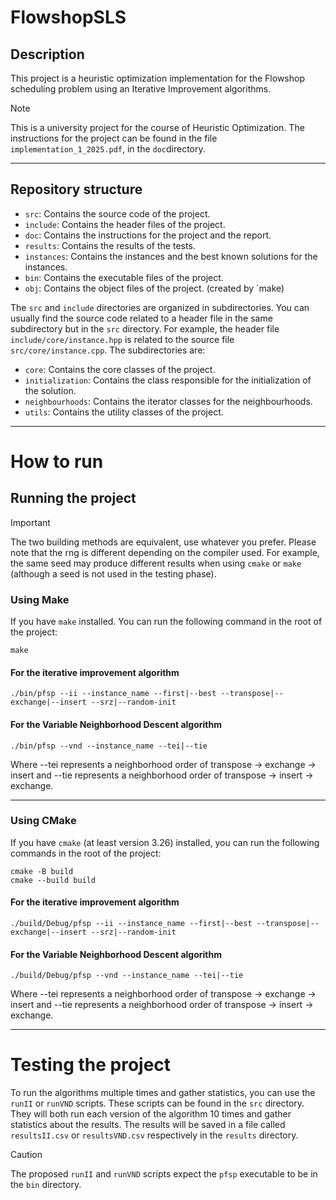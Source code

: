 # FlowshopSLS

## Description
This project is a heuristic optimization implementation for the Flowshop scheduling problem using an Iterative Improvement algorithms.
> [!Note]
> This is a university project for the course of Heuristic Optimization. The instructions for the project can be found in the file `implementation_1_2025.pdf`, in the `doc`directory.

---

## Repository structure

- `src`: Contains the source code of the project.
- `include`: Contains the header files of the project.
- `doc`: Contains the instructions for the project and the report.
- `results`: Contains the results of the tests.
- `instances`: Contains the instances and the best known solutions for the instances.
- `bin`: Contains the executable files of the project.
- `obj`: Contains the object files of the project. (created by `make)

The `src` and `include` directories are organized in subdirectories. You can usually find the source code related to a header file in the same subdirectory but in the `src` directory.
For example, the header file `include/core/instance.hpp` is related to the source file `src/core/instance.cpp`.
The subdirectories are:
- `core`: Contains the core classes of the project.
- `initialization`: Contains the class responsible for the initialization of the solution.
- `neighbourhoods`: Contains the iterator classes for the neighbourhoods.
- `utils`: Contains the utility classes of the project.
---
# How to run

## Running the project
> [!Important]
> The two building methods are equivalent, use whatever you prefer.
> Please note that the rng is different depending on the compiler used. For example, the same seed may produce different results when using `cmake` or `make` (although a seed is not used in the testing phase).

### Using Make
If you have `make` installed. You can run the following command in the root of the project:

```shell
make
```

#### For the iterative improvement algorithm
```shell
./bin/pfsp --ii --instance_name --first|--best --transpose|--exchange|--insert --srz|--random-init
```

#### For the Variable Neighborhood Descent algorithm
```shell
./bin/pfsp --vnd --instance_name --tei|--tie
```
Where --tei represents a neighborhood order of transpose -> exchange -> insert and --tie represents a neighborhood order of transpose -> insert -> exchange.

---

### Using CMake
If you have `cmake` (at least version 3.26) installed, you can run the following commands in the root of the project:

```shell
cmake -B build
cmake --build build
```
#### For the iterative improvement algorithm
```shell
./build/Debug/pfsp --ii --instance_name --first|--best --transpose|--exchange|--insert --srz|--random-init
```

#### For the Variable Neighborhood Descent algorithm
```shell
./build/Debug/pfsp --vnd --instance_name --tei|--tie
```
Where --tei represents a neighborhood order of transpose -> exchange -> insert and --tie represents a neighborhood order of transpose -> insert -> exchange.

---

# Testing the project
To run the algorithms multiple times and gather statistics, you can use the `runII` or `runVND` scripts. These scripts can be found in the `src` directory.
They will both run each version of the algorithm 10 times and gather statistics about the results. The results will be saved in a file called `resultsII.csv` or `resultsVND.csv` respectively in the `results` directory.

> [!Caution]
> The proposed `runII` and `runVND` scripts expect the `pfsp` executable to be in the `bin` directory.
